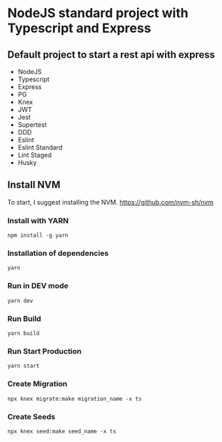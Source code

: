 # NodeJS standard project with Typescript and Express

## Default project to start a rest api with express

* NodeJS
* Typescript
* Express
* PG
* Knex
* JWT
* Jest
* Supertest
* DDD
* Eslint
* Eslint Standard
* Lint Staged
* Husky


## Install NVM
To start, I suggest installing the NVM.
https://github.com/nvm-sh/nvm

### Install with YARN
```
npm install -g yarn
```

### Installation of dependencies
```
yarn
```

### Run in DEV mode
```
yarn dev
```

### Run Build
```
yarn build
```

### Run Start Production
```
yarn start
```

### Create Migration
```
npx knex migrate:make migration_name -x ts
```

### Create Seeds
```
npx knex seed:make seed_name -x ts
```
